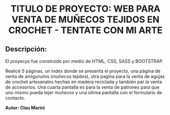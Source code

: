 <h1 align="center"> TITULO DE PROYECTO: WEB PARA VENTA DE MUÑECOS TEJIDOS EN CROCHET - TENTATE CON MI ARTE </h1>

<h2> Descripción: </h2>

El proyecyo fue construido por medio de HTML, CSS, SASS y BOOTSTRAP. 

Realicé 5 páginas, un index donde se presenta el proyecto, una página de venta de amigurumis (muñecos tejidos), otra pagina para la venta de agujas de crochet artesanales hechas en madera reciclada y también par la venta de accesorios. Una cuarta pantalla es para la venta de patrones para que uno mismo pueda tejer muñecos y una última pantalla con el formulario de contacto.

<b> Autor: Clau Marini </b>
